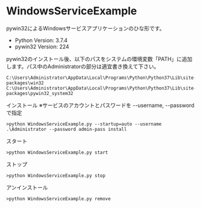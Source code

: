 # WindowsServiceExample
pywin32によるWindowsサービスアプリケーションのひな形です。

* Python Version:  3.7.4
* pywin32 Version: 224

pywin32のインストール後、以下のパスをシステムの環境変数「PATH」に追加します。パス中のAdministratorの部分は適宜書き換えて下さい。
```
C:\Users\Administrator\AppData\Local\Programs\Python\Python37\Lib\site-packages\win32
C:\Users\Administrator\AppData\Local\Programs\Python\Python37\Lib\site-packages\pywin32_system32
```

インストール ※サービスのアカウントとパスワードを --username, --password で指定
```
>python WindowsServiceExample.py --startup=auto --username .\Administrator --password admin-pass install
```

スタート
```
>python WindowsServiceExample.py start
```

ストップ
```
>python WindowsServiceExample.py stop
```

アンインストール
```
>python WindowsServiceExample.py remove
```
